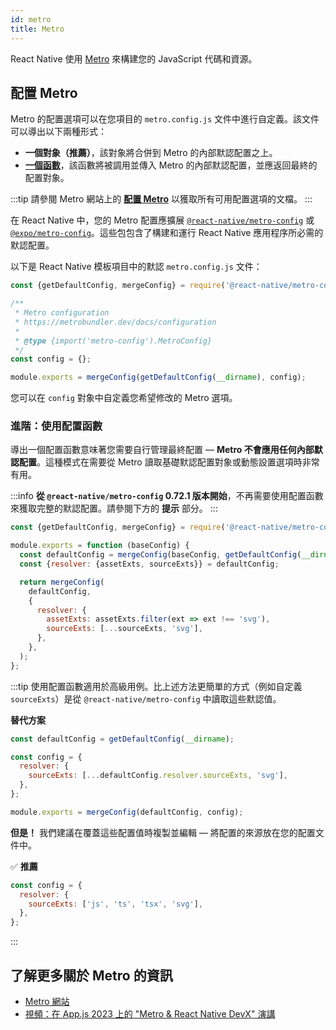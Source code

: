 ```yaml
---
id: metro
title: Metro
---
```


React Native 使用 [Metro](https://metrobundler.dev/) 來構建您的 JavaScript 代碼和資源。

## 配置 Metro

Metro 的配置選項可以在您項目的 `metro.config.js` 文件中進行自定義。該文件可以導出以下兩種形式：

- **一個對象（推薦）**，該對象將合併到 Metro 的內部默認配置之上。
- [**一個函數**](#advanced-using-a-config-function)，該函數將被調用並傳入 Metro 的內部默認配置，並應返回最終的配置對象。

:::tip
請參閱 Metro 網站上的 [**配置 Metro**](https://metrobundler.dev/docs/configuration) 以獲取所有可用配置選項的文檔。
:::

在 React Native 中，您的 Metro 配置應擴展 [`@react-native/metro-config`](https://www.npmjs.com/package/@react-native/metro-config) 或 [`@expo/metro-config`](https://www.npmjs.com/package/@expo/metro-config)。這些包包含了構建和運行 React Native 應用程序所必需的默認配置。

以下是 React Native 模板項目中的默認 `metro.config.js` 文件：

<!-- prettier-ignore -->

```js
const {getDefaultConfig, mergeConfig} = require('@react-native/metro-config');

/**
 * Metro configuration
 * https://metrobundler.dev/docs/configuration
 *
 * @type {import('metro-config').MetroConfig}
 */
const config = {};

module.exports = mergeConfig(getDefaultConfig(__dirname), config);
```

您可以在 `config` 對象中自定義您希望修改的 Metro 選項。

### 進階：使用配置函數

導出一個配置函數意味著您需要自行管理最終配置 — **Metro 不會應用任何內部默認配置**。這種模式在需要從 Metro 讀取基礎默認配置對象或動態設置選項時非常有用。

:::info
**從 `@react-native/metro-config` 0.72.1 版本開始**，不再需要使用配置函數來獲取完整的默認配置。請參閱下方的 **提示** 部分。
:::

<!-- prettier-ignore -->

```js
const {getDefaultConfig, mergeConfig} = require('@react-native/metro-config');

module.exports = function (baseConfig) {
  const defaultConfig = mergeConfig(baseConfig, getDefaultConfig(__dirname));
  const {resolver: {assetExts, sourceExts}} = defaultConfig;

  return mergeConfig(
    defaultConfig,
    {
      resolver: {
        assetExts: assetExts.filter(ext => ext !== 'svg'),
        sourceExts: [...sourceExts, 'svg'],
      },
    },
  );
};
```

:::tip
使用配置函數適用於高級用例。比上述方法更簡單的方式（例如自定義 `sourceExts`）是從 `@react-native/metro-config` 中讀取這些默認值。

**替代方案**

<!-- prettier-ignore -->
```js
const defaultConfig = getDefaultConfig(__dirname);

const config = {
  resolver: {
    sourceExts: [...defaultConfig.resolver.sourceExts, 'svg'],
  },
};

module.exports = mergeConfig(defaultConfig, config);
```

**但是！** 我們建議在覆蓋這些配置值時複製並編輯 — 將配置的來源放在您的配置文件中。

✅ **推薦**

<!-- prettier-ignore -->
```js
const config = {
  resolver: {
    sourceExts: ['js', 'ts', 'tsx', 'svg'],
  },
};
```

:::

## 了解更多關於 Metro 的資訊

- [Metro 網站](https://metrobundler.dev/)
- [視頻：在 App.js 2023 上的 "Metro & React Native DevX" 演講](https://www.youtube.com/watch?v=c9D4pg0y9cI)